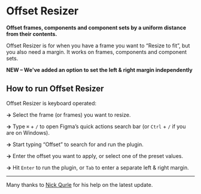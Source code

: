 # Offset Resizer

**Offset frames, components and component sets by a uniform distance from their contents.**

Offset Resizer is for when you have a frame you want to “Resize to fit”, but you also need a margin. It works on frames, components and component sets.

**NEW – We've added an option to set the left & right margin independently**

## How to run Offset Resizer

Offset Resizer is keyboard operated:

**→** Select the frame (or frames) you want to resize.

**→** Type `⌘` + `/` to open Figma’s quick actions search bar (or `Ctrl` + `/` if you are on Windows).

**→** Start typing “Offset” to search for and run the plugin.

**→** Enter the offset you want to apply, or select one of the preset values.

**→** Hit `Enter` to run the plugin, or `Tab` to enter a separate left & right margin.

***

Many thanks to [Nick Qurle](https://www.figma.com/@qurle) for his help on the latest update.